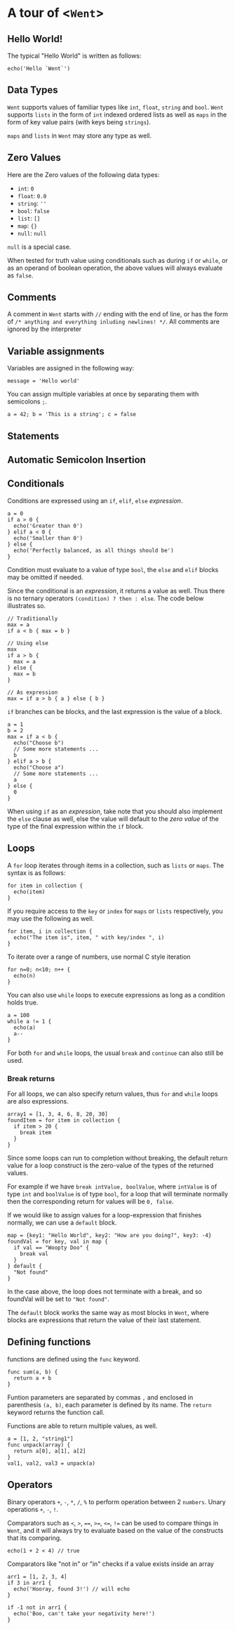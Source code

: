 # A tour of \<`Went`\>

## Hello World!
The typical "Hello World" is written as follows:
```
echo('Hello `Went`')
```

## Data Types
`Went` supports values of familiar types like `int`, `float`, `string` and `bool`. `Went` supports `lists` in the form of `int` indexed ordered lists as well as `maps` in the form of key value pairs (with keys being `strings`).

`maps` and `lists` in `Went` may store any type as well.
<!-- as well as `structs`, which can hold functions called `methods` as well as `properties` that can hold any of the data types defined above. -->

## Zero Values
Here are the Zero values of the following data types:
- `int`: `0`
- `float`: `0.0`
- `string`: `''`
- `bool`: `false`
- `list`: `[]`
- `map`: `{}`
- `null`: `null`

`null` is a special case.

When tested for truth value using conditionals such as during `if` or `while`, or as an operand of boolean operation, the above values will always evaluate as `false`.


## Comments
A comment in `Went` starts with `//` ending with the end of line, or has the form of `/* anything and everything inluding newlines! */`. All comments are ignored by the interpreter

## Variable assignments
Variables are assigned in the following way:
```
message = 'Hello world'
```

You can assign multiple variables at once by separating them with semicolons `;`.

```
a = 42; b = 'This is a string'; c = false
```

## Statements


## Automatic Semicolon Insertion


## Conditionals
Conditions are expressed using an `if`, `elif`, `else` *expression*.

```
a = 0
if a > 0 {
  echo('Greater than 0')
} elif a < 0 {
  echo('Smaller than 0')
} else {
  echo('Perfectly balanced, as all things should be')
}
```

Condition must evaluate to a value of type `bool`, the `else` and `elif` blocks may be omitted if needed.

Since the conditional is an *expression*, it returns a value as well. Thus there is no ternary operators `(condition) ? then : else`. The code below illustrates so.
```
// Traditionally
max = a
if a < b { max = b }

// Using else
max
if a > b {
  max = a
} else {
  max = b
}

// As expression
max = if a > b { a } else { b }
```

`if` branches can be blocks, and the last expression is the value of a block.
```
a = 1
b = 2
max = if a < b {
  echo("Choose b")
  // Some more statements ...
  b
} elif a > b {
  echo("Choose a")
  // Some more statements ...
  a
} else {
  0
}
```

When using `if` as an *expression*, take note that you should also implement the `else` clause as well, else the value will default to the *zero value* of the type of the final expression within the `if` block.

## Loops
A `for` loop iterates through items in a collection, such as `lists` or `maps`. The syntax is as follows:
```
for item in collection {
  echo(item)
}
```

If you require access to the `key` or `index` for `maps` or `lists` respectively, you may use the following as well.

```
for item, i in collection {
  echo("The item is", item, " with key/index ", i)
}
```

To iterate over a range of numbers, use normal C style iteration
```
for n=0; n<10; n++ {
  echo(n)
}
```

You can also use `while` loops to execute expressions as long as a condition holds true.
```
a = 100
while a != 1 {
  echo(a)
  a--
}
```

For both `for` and `while` loops, the usual `break` and `continue` can also still be used.

### Break returns
For all loops, we can also specify return values, thus `for` and `while` loops are also expressions.

```
array1 = [1, 3, 4, 6, 8, 20, 30]
foundItem = for item in collection {
  if item > 20 {
    break item
  }
}
```

Since some loops can run to completion without breaking, the default return value for a loop construct is the zero-value of the types of the returned values. 

For example if we have `break intValue, boolValue`, where `intValue` is of type `int` and `boolValue` is of type `bool`, for a loop that will terminate normally then the corresponding return for values will be `0, false`.

If we would like to assign values for a loop-expression that finishes normally, we can use a `default` block.

```
map = {key1: "Hello World", key2: "How are you doing?", key3: -4}
foundVal = for key, val in map {
  if val == "Woopty Doo" {
    break val
  }
} default {
  "Not found"
}
```

In the case above, the loop does not terminate with a break, and so foundVal will be set to `"Not found"`.

The `default` block works the same way as most blocks in `Went`, where blocks are expressions that return the value of their last statement.


## Defining functions
functions are defined using the `func` keyword.
```
func sum(a, b) {
  return a + b
}
```

Funtion parameters are separated by commas `,` and enclosed in parenthesis `(a, b)`, each parameter is defined by its name. The `return` keyword returns the function call.

Functions are able to return multiple values, as well.
```
a = [1, 2, "string1"]
func unpack(array) {
  return a[0], a[1], a[2]
}
val1, val2, val3 = unpack(a)
```

## Operators
Binary operators `+`, `-`, `*`, `/`, `%` to perform operation between 2 `numbers`. Unary operations `+`, `-`, `!`.

Comparators such as `<`, `>`, `==`, `>=`, `<=`, `!=` can be used to compare things in `Went`, and it will always try to evaluate based on the value of the constructs that its comparing.

```
echo(1 + 2 < 4) // true
```

Comparators like "not in" or "in" checks if a value exists inside an array
```
arr1 = [1, 2, 3, 4]
if 3 in arr1 {
  echo('Hooray, found 3!') // will echo
}

if -1 not in arr1 {
  echo('Boo, can't take your negativity here!')
}
```
